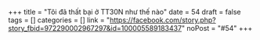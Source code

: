 ﻿+++
title = "Tôi đã thất bại ở TT30N như thế nào"
date = 54
draft = false
tags = []
categories = []
link = "https://facebook.com/story.php?story_fbid=972290002967297&id=100005589183437"
noPost = "#54"
+++

